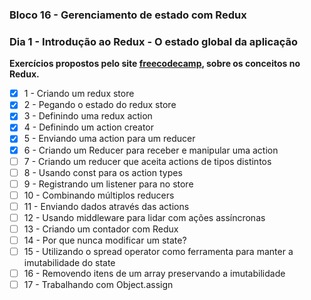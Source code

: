 ### Bloco 16 - Gerenciamento de estado com Redux
### Dia 1 - Introdução ao Redux - O estado global da aplicação

**Exercícios propostos pelo site [freecodecamp](https://www.freecodecamp.org/learn/), sobre os conceitos no Redux.**

- [x] 1 - Criando um redux store
- [x] 2 - Pegando o estado do redux store
- [x] 3 - Definindo uma redux action
- [x] 4 - Definindo um action creator
- [x] 5 - Enviando uma action para um reducer
- [x] 6 - Criando um Reducer para receber e manipular uma action
- [ ] 7 - Criando um reducer que aceita actions de tipos distintos
- [ ] 8 - Usando const para os action types
- [ ] 9 - Registrando um listener para no store
- [ ] 10 - Combinando múltiplos reducers
- [ ] 11 - Enviando dados através das actions
- [ ] 12 - Usando middleware para lidar com ações assíncronas
- [ ] 13 - Criando um contador com Redux
- [ ] 14 - Por que nunca modificar um state?
- [ ] 15 - Utilizando o spread operator como ferramenta para manter a imutabilidade do state
- [ ] 16 - Removendo itens de um array preservando a imutabilidade
- [ ] 17 - Trabalhando com Object.assign
